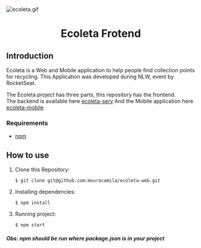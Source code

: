 ![ecoleta.gif](https://raw.githubusercontent.com/mouracamila/ecoleta-web/master/ecoleta.gif)

<h1 align="center">
   Ecoleta Frotend
</h1>

## Introduction

Ecoleta is a Web and Mobile application to help people find collection points for recycling. This Application was developed during NLW, event by RocketSeat.

The Ecoleta project has three parts, this repository has the frontend.  
The backend is available here [ecoleta-serv](https://github.com/mouracamila/ecoleta-serv)
And the Mobile application here [ecoleta-mobile](https://github.com/mouracamila/ecoleta-mobile)

### Requirements

- [npm](https://www.npmjs.com/)

## How to use

1. Clone this Repository:

   `$ git clone git@github.com:mouracamila/ecoleta-web.git`

2. Installing dependencies:

   `$ npm install`

3. Running project:

   `$ npm start`

##### Obs: **npm** should be run where **package.json** is in your project
